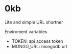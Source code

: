 # 0kb
Lite and simple URL shortner

Enviroment variables
  - TOKEN: api access token
  - MONGO_URL: mongodb url
